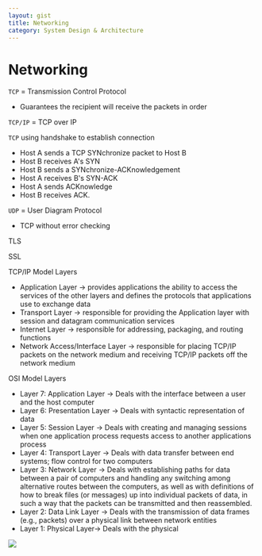 ```yaml
---
layout: gist
title: Networking
category: System Design & Architecture
---
```


# Networking


`TCP` = Transmission Control Protocol
  - Guarantees the recipient will receive the packets in order

`TCP/IP` = TCP over IP

`TCP` using handshake to establish connection
- Host A sends a TCP SYNchronize packet to Host B
- Host B receives A's SYN
- Host B sends a SYNchronize-ACKnowledgement
- Host A receives B's SYN-ACK
- Host A sends ACKnowledge
- Host B receives ACK. 

`UDP` = User Diagram Protocol
  - TCP without error checking

TLS

SSL


TCP/IP Model Layers
- Application Layer -> provides applications the ability to access the services of the other layers and defines the protocols that applications use to exchange data
- Transport Layer -> responsible for providing the Application layer with session and datagram communication services
- Internet Layer -> responsible for addressing, packaging, and routing functions
- Network Access/Interface Layer -> responsible for placing TCP/IP packets on the network medium and receiving TCP/IP packets off the network medium


OSI Model Layers
- Layer 7: Application Layer -> Deals with the interface between a user and the host computer
- Layer 6: Presentation Layer -> Deals with syntactic representation of data
- Layer 5: Session Layer -> Deals with creating and managing sessions when one application process requests access to another applications process
- Layer 4: Transport Layer -> Deals with data transfer between end systems; flow control for two computers
- Layer 3: Network Layer -> Deals with establishing paths for data between a pair of computers and handling any switching among alternative routes between the computers, as well as with definitions of how to break files (or messages) up into individual packets of data, in such a way that the packets can be transmitted and then reassembled.
- Layer 2: Data Link Layer -> Deals with the transmission of data frames (e.g., packets) over a physical link between network entities
- Layer 1: Physical Layer-> Deals with the physical 



<img src="{{site.baseurl}}/gist/networking/osi_tcp_layer.gif">
